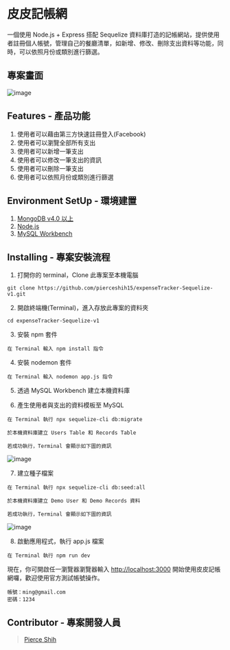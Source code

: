 # 皮皮記帳網

一個使用 Node.js + Express 搭配 Sequelize 資料庫打造的記帳網站，提供使用者註冊個人帳號，管理自己的餐廳清單，如新增、修改、刪除支出資料等功能，同時，可以依照月份或類別進行篩選。

## 專案畫面

![image](https://github.com/pierceshih15/expenseTracker-Sequelize-v1/blob/master/public/img/demoPage.png)

## Features - 產品功能

1. 使用者可以藉由第三方快速註冊登入(Facebook)
2. 使用者可以瀏覽全部所有支出
3. 使用者可以新增一筆支出
4. 使用者可以修改一筆支出的資訊
5. 使用者可以刪除一筆支出
6. 使用者可以依照月份或類別進行篩選

## Environment SetUp - 環境建置

1. [MongoDB v4.0 以上](https://www.mongodb.com/download-center/community)
2. [Node.js](https://nodejs.org/en/)
3. [MySQL Workbench](https://dev.mysql.com/downloads/workbench/)

## Installing - 專案安裝流程

1. 打開你的 terminal，Clone 此專案至本機電腦

```
git clone https://github.com/pierceshih15/expenseTracker-Sequelize-v1.git
```

2. 開啟終端機(Terminal)，進入存放此專案的資料夾

```
cd expenseTracker-Sequelize-v1
```

3. 安裝 npm 套件

```
在 Terminal 輸入 npm install 指令
```

4. 安裝 nodemon 套件

```
在 Terminal 輸入 nodemon app.js 指令
```

5. 透過 MySQL Workbench 建立本機資料庫

6. 產生使用者與支出的資料模板至 MySQL

```
在 Terminal 執行 npx sequelize-cli db:migrate

於本機資料庫建立 Users Table 和 Records Table

若成功執行，Terminal 會顯示如下圖的資訊
```

![image](https://github.com/pierceshih15/expenseTracker-Sequelize-v1/blob/master/public/img/migrate.png)

7. 建立種子檔案

```
在 Terminal 執行 npx sequelize-cli db:seed:all

於本機資料庫建立 Demo User 和 Demo Records 資料

若成功執行，Terminal 會顯示如下圖的資訊
```

![image](https://github.com/pierceshih15/expenseTracker-Sequelize-v1/blob/master/public/img/seeder.png)

8. 啟動應用程式，執行 app.js 檔案

```
在 Terminal 執行 npm run dev
```

現在，你可開啟任一瀏覽器瀏覽器輸入 [http://localhost:3000](http://localhost:3000)
開始使用皮皮記帳網囉，歡迎使用官方測試帳號操作。

```
帳號：ming@gmail.com
密碼：1234
```

## Contributor - 專案開發人員

> [Pierce Shih](https://github.com/pierceshih15)
